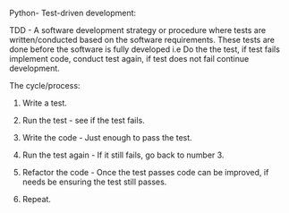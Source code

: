 Python- Test-driven development:

TDD - A software development strategy or procedure where tests are written/conducted based on the software requirements.
These tests are done before the software is fully developed i.e Do the the test, if test fails implement code, conduct test again,
if test does not fail continue development.

The cycle/process:

1. Write a test.

2. Run the test - see if the test fails.

3. Write the code - Just enough to pass the test.

4. Run the test again - If it still fails, go back to number 3.

5. Refactor the code - Once the test passes code can be improved, if needs be ensuring the test still passes.

6. Repeat.
